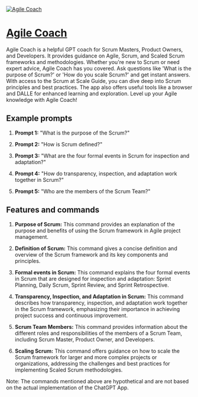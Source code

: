 [![Agile Coach](https://files.oaiusercontent.com/file-Q4W2km0zW0sdQTJiGtuRk7KO?se=2123-10-18T21%3A08%3A24Z&sp=r&sv=2021-08-06&sr=b&rscc=max-age%3D31536000%2C%20immutable&rscd=attachment%3B%20filename%3Db97717e4-0119-47c5-8ec8-2d65de604b6b.png&sig=1qe4H9h81KS3rj5zitcr5ozgl1f4F0QgUMmPGd06Ngo%3D)](https://chat.openai.com/g/g-1GXrG7Nwr-agile-coach)

# [Agile Coach](https://chat.openai.com/g/g-1GXrG7Nwr-agile-coach)

Agile Coach is a helpful GPT coach for Scrum Masters, Product Owners, and Developers. It provides guidance on Agile, Scrum, and Scaled Scrum frameworks and methodologies. Whether you're new to Scrum or need expert advice, Agile Coach has you covered. Ask questions like 'What is the purpose of Scrum?' or 'How do you scale Scrum?' and get instant answers. With access to the Scrum at Scale Guide, you can dive deep into Scrum principles and best practices. The app also offers useful tools like a browser and DALLE for enhanced learning and exploration. Level up your Agile knowledge with Agile Coach!

## Example prompts

1. **Prompt 1:** "What is the purpose of the Scrum?"

2. **Prompt 2:** "How is Scrum defined?"

3. **Prompt 3:** "What are the four formal events in Scrum for inspection and adaptation?"

4. **Prompt 4:** "How do transparency, inspection, and adaptation work together in Scrum?"

5. **Prompt 5:** "Who are the members of the Scrum Team?"


## Features and commands

1. **Purpose of Scrum:** This command provides an explanation of the purpose and benefits of using the Scrum framework in Agile project management.

2. **Definition of Scrum:** This command gives a concise definition and overview of the Scrum framework and its key components and principles.

3. **Formal events in Scrum:** This command explains the four formal events in Scrum that are designed for inspection and adaptation: Sprint Planning, Daily Scrum, Sprint Review, and Sprint Retrospective.

4. **Transparency, Inspection, and Adaptation in Scrum:** This command describes how transparency, inspection, and adaptation work together in the Scrum framework, emphasizing their importance in achieving project success and continuous improvement.

5. **Scrum Team Members:** This command provides information about the different roles and responsibilities of the members of a Scrum Team, including Scrum Master, Product Owner, and Developers.

6. **Scaling Scrum:** This command offers guidance on how to scale the Scrum framework for larger and more complex projects or organizations, addressing the challenges and best practices for implementing Scaled Scrum methodologies.

Note: The commands mentioned above are hypothetical and are not based on the actual implementation of the ChatGPT App.
